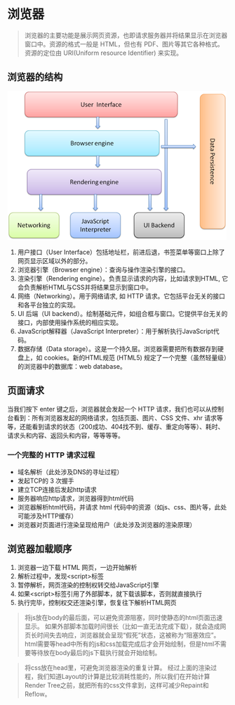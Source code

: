 # 浏览器
> 浏览器的主要功能是展示网页资源，也即请求服务器并将结果显示在浏览器窗口中。资源的格式一般是 HTML，但也有 PDF、图片等其它各种格式。资源的定位由 URI(Uniform resource Identifier) 来实现。

## 浏览器的结构
![alt text](/md/imgs/browser.png)
1. 用户接口（User Interface）包括地址栏，前进后退，书签菜单等窗口上除了网页显示区域以外的部分。
2. 浏览器引擎（Browser engine）：查询与操作渲染引擎的接口。
3. 渲染引擎（Rendering engine）。负责显示请求的内容，比如请求到HTML, 它会负责解析HTML与CSS并将结果显示到窗口中。
4. 网络（Networking）。用于网络请求, 如 HTTP 请求。它包括平台无关的接口和各平台独立的实现。
5. UI 后端（UI backend）。绘制基础元件，如组合框与窗口。它提供平台无关的接口，内部使用操作系统的相应实现。
6. JavaScript解释器（JavaScript Interpreter）：用于解析执行JavaScript代码。
7. 数据存储（Data storage）。这是一个持久层。浏览器需要把所有数据存到硬盘上，如 cookies。新的HTML规范 (HTML5) 规定了一个完整（虽然轻量级）的浏览器中的数据库：web database。

## 页面请求
当我们按下 enter 键之后，浏览器就会发起一个 HTTP 请求，我们也可以从控制台看到：所有浏览器发起的网络请求，包括页面、图片、CSS 文件、xhr 请求等等，还能看到请求的状态（200成功、404找不到、缓存、重定向等等）、耗时、请求头和内容、返回头和内容，等等等等。
### 一个完整的 HTTP 请求过程
- 域名解析（此处涉及DNS的寻址过程）
- 发起TCP的 3 次握手
- 建立TCP连接后发起http请求
- 服务器响应http请求，浏览器得到html代码
- 浏览器解析html代码，并请求 html 代码中的资源（如js、css、图片等，此处可能涉及HTTP缓存）
- 浏览器对页面进行渲染呈现给用户（此处涉及浏览器的渲染原理）

## 浏览器加载顺序
1. 浏览器一边下载 HTML 网页，一边开始解析
2. 解析过程中，发现\<script>标签
3. 暂停解析，网页渲染的控制权转交给JavaScript引擎
4. 如果\<script>标签引用了外部脚本，就下载该脚本，否则就直接执行
5. 执行完毕，控制权交还渲染引擎，恢复往下解析HTML网页
> 将js放在body的最后面，可以避免资源阻塞，同时使静态的html页面迅速显示。
如果外部脚本加载时间很长（比如一直无法完成下载），就会造成网页长时间失去响应，浏览器就会呈现“假死”状态，这被称为“阻塞效应”。
html需要等head中所有的js和css加载完成后才会开始绘制，但是html不需要等待放在body最后的js下载执行就会开始绘制。

> 将css放在head里，可避免浏览器渲染的重复计算。
经过上面的渲染过程，我们知道Layout的计算是比较消耗性能的，所以我们在开始计算Render Tree之前，就把所有的css文件拿到，这样可减少Repaint和Reflow。